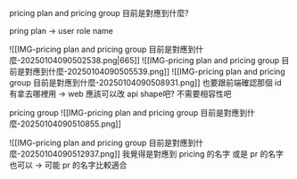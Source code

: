 pricing plan and pricing group 目前是對應到什麼?


pring plan -> user role name


![[IMG-pricing plan and pricing group 目前是對應到什麼-20250104090502538.png|665]]
![[IMG-pricing plan and pricing group 目前是對應到什麼-20250104090505539.png]]
![[IMG-pricing plan and pricing group 目前是對應到什麼-20250104090508931.png]]
也要跟前端確認那個 id 有拿去哪裡用
-> web 應該可以改 api shape吧? 不需要相容性吧




pricing group
![[IMG-pricing plan and pricing group 目前是對應到什麼-20250104090510855.png]]


![[IMG-pricing plan and pricing group 目前是對應到什麼-20250104090512937.png]]
我覺得是對應到 pricing 的名字 或是 pr 的名字也可以 -> 可能 pr 的名字比較適合